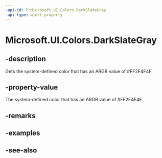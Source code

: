```yaml
---
-api-id: P:Microsoft.UI.Colors.DarkSlateGray
-api-type: winrt property
---
```


<!-- Property syntax
public Windows.UI.Color DarkSlateGray { get; }
-->

# Microsoft.UI.Colors.DarkSlateGray

## -description

Gets the system-defined color that has an ARGB value of #FF2F4F4F.

## -property-value

The system-defined color that has an ARGB value of #FF2F4F4F.

## -remarks

## -examples

## -see-also
